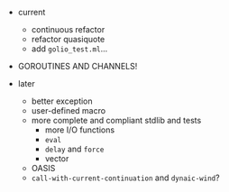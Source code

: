 * current
    * continuous refactor
    * refactor quasiquote
    * add `golio_test.ml`...

* GOROUTINES AND CHANNELS!

* later
    * better exception
    * user-defined macro
    * more complete and compliant stdlib and tests
        * more I/O functions
        * `eval`
        * `delay` and `force`
        * vector
    * OASIS
    * `call-with-current-continuation` and `dynaic-wind`?
